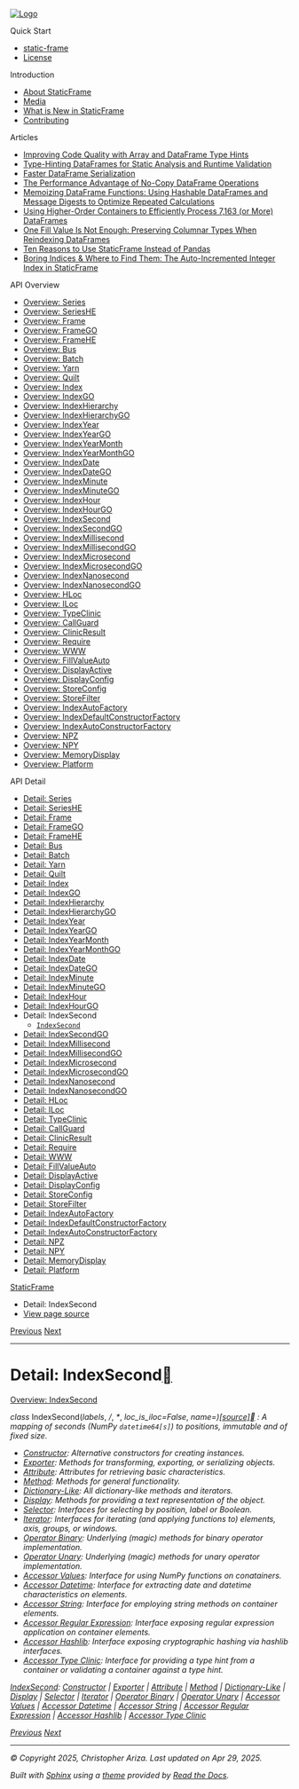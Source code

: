 [![Logo](../_static/sf-logo-web_icon-small.png)](../index.html)

Quick Start

* [static-frame](../readme.html)
* [License](../license.html)

Introduction

* [About StaticFrame](../intro.html)
* [Media](../intro.html#media)
* [What is New in StaticFrame](../new.html)
* [Contributing](../contributing.html)

Articles

* [Improving Code Quality with Array and DataFrame Type Hints](../articles/guard.html)
* [Type-Hinting DataFrames for Static Analysis and Runtime Validation](../articles/ftyping.html)
* [Faster DataFrame Serialization](../articles/serialize.html)
* [The Performance Advantage of No-Copy DataFrame Operations](../articles/no_copy.html)
* [Memoizing DataFrame Functions: Using Hashable DataFrames and Message Digests to Optimize Repeated Calculations](../articles/hash.html)
* [Using Higher-Order Containers to Efficiently Process 7,163 (or More) DataFrames](../articles/uhoc.html)
* [One Fill Value Is Not Enough: Preserving Columnar Types When Reindexing DataFrames](../articles/fill_value.html)
* [Ten Reasons to Use StaticFrame Instead of Pandas](../articles/upgrade.html)
* [Boring Indices & Where to Find Them: The Auto-Incremented Integer Index in StaticFrame](../articles/aiii.html)

API Overview

* [Overview: Series](../api_overview/series.html)
* [Overview: SeriesHE](../api_overview/series_he.html)
* [Overview: Frame](../api_overview/frame.html)
* [Overview: FrameGO](../api_overview/frame_go.html)
* [Overview: FrameHE](../api_overview/frame_he.html)
* [Overview: Bus](../api_overview/bus.html)
* [Overview: Batch](../api_overview/batch.html)
* [Overview: Yarn](../api_overview/yarn.html)
* [Overview: Quilt](../api_overview/quilt.html)
* [Overview: Index](../api_overview/index.html)
* [Overview: IndexGO](../api_overview/index_go.html)
* [Overview: IndexHierarchy](../api_overview/index_hierarchy.html)
* [Overview: IndexHierarchyGO](../api_overview/index_hierarchy_go.html)
* [Overview: IndexYear](../api_overview/index_year.html)
* [Overview: IndexYearGO](../api_overview/index_year_go.html)
* [Overview: IndexYearMonth](../api_overview/index_year_month.html)
* [Overview: IndexYearMonthGO](../api_overview/index_year_month_go.html)
* [Overview: IndexDate](../api_overview/index_date.html)
* [Overview: IndexDateGO](../api_overview/index_date_go.html)
* [Overview: IndexMinute](../api_overview/index_minute.html)
* [Overview: IndexMinuteGO](../api_overview/index_minute_go.html)
* [Overview: IndexHour](../api_overview/index_hour.html)
* [Overview: IndexHourGO](../api_overview/index_hour_go.html)
* [Overview: IndexSecond](../api_overview/index_second.html)
* [Overview: IndexSecondGO](../api_overview/index_second_go.html)
* [Overview: IndexMillisecond](../api_overview/index_millisecond.html)
* [Overview: IndexMillisecondGO](../api_overview/index_millisecond_go.html)
* [Overview: IndexMicrosecond](../api_overview/index_microsecond.html)
* [Overview: IndexMicrosecondGO](../api_overview/index_microsecond_go.html)
* [Overview: IndexNanosecond](../api_overview/index_nanosecond.html)
* [Overview: IndexNanosecondGO](../api_overview/index_nanosecond_go.html)
* [Overview: HLoc](../api_overview/hloc.html)
* [Overview: ILoc](../api_overview/iloc.html)
* [Overview: TypeClinic](../api_overview/type_clinic.html)
* [Overview: CallGuard](../api_overview/call_guard.html)
* [Overview: ClinicResult](../api_overview/clinic_result.html)
* [Overview: Require](../api_overview/require.html)
* [Overview: WWW](../api_overview/www.html)
* [Overview: FillValueAuto](../api_overview/fill_value_auto.html)
* [Overview: DisplayActive](../api_overview/display_active.html)
* [Overview: DisplayConfig](../api_overview/display_config.html)
* [Overview: StoreConfig](../api_overview/store_config.html)
* [Overview: StoreFilter](../api_overview/store_filter.html)
* [Overview: IndexAutoFactory](../api_overview/index_auto_factory.html)
* [Overview: IndexDefaultConstructorFactory](../api_overview/index_default_constructor_factory.html)
* [Overview: IndexAutoConstructorFactory](../api_overview/index_auto_constructor_factory.html)
* [Overview: NPZ](../api_overview/npz.html)
* [Overview: NPY](../api_overview/npy.html)
* [Overview: MemoryDisplay](../api_overview/memory_display.html)
* [Overview: Platform](../api_overview/platform.html)

API Detail

* [Detail: Series](series.html)
* [Detail: SeriesHE](series_he.html)
* [Detail: Frame](frame.html)
* [Detail: FrameGO](frame_go.html)
* [Detail: FrameHE](frame_he.html)
* [Detail: Bus](bus.html)
* [Detail: Batch](batch.html)
* [Detail: Yarn](yarn.html)
* [Detail: Quilt](quilt.html)
* [Detail: Index](index.html)
* [Detail: IndexGO](index_go.html)
* [Detail: IndexHierarchy](index_hierarchy.html)
* [Detail: IndexHierarchyGO](index_hierarchy_go.html)
* [Detail: IndexYear](index_year.html)
* [Detail: IndexYearGO](index_year_go.html)
* [Detail: IndexYearMonth](index_year_month.html)
* [Detail: IndexYearMonthGO](index_year_month_go.html)
* [Detail: IndexDate](index_date.html)
* [Detail: IndexDateGO](index_date_go.html)
* [Detail: IndexMinute](index_minute.html)
* [Detail: IndexMinuteGO](index_minute_go.html)
* [Detail: IndexHour](index_hour.html)
* [Detail: IndexHourGO](index_hour_go.html)
* Detail: IndexSecond
  + [`IndexSecond`](#static_frame.IndexSecond)
* [Detail: IndexSecondGO](index_second_go.html)
* [Detail: IndexMillisecond](index_millisecond.html)
* [Detail: IndexMillisecondGO](index_millisecond_go.html)
* [Detail: IndexMicrosecond](index_microsecond.html)
* [Detail: IndexMicrosecondGO](index_microsecond_go.html)
* [Detail: IndexNanosecond](index_nanosecond.html)
* [Detail: IndexNanosecondGO](index_nanosecond_go.html)
* [Detail: HLoc](hloc.html)
* [Detail: ILoc](iloc.html)
* [Detail: TypeClinic](type_clinic.html)
* [Detail: CallGuard](call_guard.html)
* [Detail: ClinicResult](clinic_result.html)
* [Detail: Require](require.html)
* [Detail: WWW](www.html)
* [Detail: FillValueAuto](fill_value_auto.html)
* [Detail: DisplayActive](display_active.html)
* [Detail: DisplayConfig](display_config.html)
* [Detail: StoreConfig](store_config.html)
* [Detail: StoreFilter](store_filter.html)
* [Detail: IndexAutoFactory](index_auto_factory.html)
* [Detail: IndexDefaultConstructorFactory](index_default_constructor_factory.html)
* [Detail: IndexAutoConstructorFactory](index_auto_constructor_factory.html)
* [Detail: NPZ](npz.html)
* [Detail: NPY](npy.html)
* [Detail: MemoryDisplay](memory_display.html)
* [Detail: Platform](platform.html)

[StaticFrame](../index.html)

* Detail: IndexSecond
* [View page source](../_sources/api_detail/index_second.rst.txt)

[Previous](index_hour_go.html "Detail: IndexHourGO")
[Next](index_second_go.html "Detail: IndexSecondGO")

---

# Detail: IndexSecond[](#detail-indexsecond "Link to this heading")

[Overview: IndexSecond](../api_overview/index_second.html#api-overview-indexsecond)

*class* IndexSecond(*labels*, */*, *\**, *loc\_is\_iloc=False*, *name=<object object>*)[[source]](../_modules/static_frame/core/index_datetime.html#IndexSecond)[](#static_frame.IndexSecond "Link to this definition")
:   A mapping of seconds (NumPy `datetime64[s]`) to positions, immutable and of fixed size.

* [Constructor](index_second-constructor.html#api-detail-indexsecond-constructor): Alternative constructors for creating instances.
* [Exporter](index_second-exporter.html#api-detail-indexsecond-exporter): Methods for transforming, exporting, or serializing objects.
* [Attribute](index_second-attribute.html#api-detail-indexsecond-attribute): Attributes for retrieving basic characteristics.
* [Method](index_second-method.html#api-detail-indexsecond-method): Methods for general functionality.
* [Dictionary-Like](index_second-dictionary_like.html#api-detail-indexsecond-dictionary-like): All dictionary-like methods and iterators.
* [Display](index_second-display.html#api-detail-indexsecond-display): Methods for providing a text representation of the object.
* [Selector](index_second-selector.html#api-detail-indexsecond-selector): Interfaces for selecting by position, label or Boolean.
* [Iterator](index_second-iterator.html#api-detail-indexsecond-iterator): Interfaces for iterating (and applying functions to) elements, axis, groups, or windows.
* [Operator Binary](index_second-operator_binary.html#api-detail-indexsecond-operator-binary): Underlying (magic) methods for binary operator implementation.
* [Operator Unary](index_second-operator_unary.html#api-detail-indexsecond-operator-unary): Underlying (magic) methods for unary operator implementation.
* [Accessor Values](index_second-accessor_values.html#api-detail-indexsecond-accessor-values): Interface for using NumPy functions on conatainers.
* [Accessor Datetime](index_second-accessor_datetime.html#api-detail-indexsecond-accessor-datetime): Interface for extracting date and datetime characteristics on elements.
* [Accessor String](index_second-accessor_string.html#api-detail-indexsecond-accessor-string): Interface for employing string methods on container elements.
* [Accessor Regular Expression](index_second-accessor_regular_expression.html#api-detail-indexsecond-accessor-regular-expression): Interface exposing regular expression application on container elements.
* [Accessor Hashlib](index_second-accessor_hashlib.html#api-detail-indexsecond-accessor-hashlib): Interface exposing cryptographic hashing via hashlib interfaces.
* [Accessor Type Clinic](index_second-accessor_type_clinic.html#api-detail-indexsecond-accessor-type-clinic): Interface for providing a type hint from a container or validating a container against a type hint.

[IndexSecond](#api-detail-indexsecond): [Constructor](index_second-constructor.html#api-detail-indexsecond-constructor) | [Exporter](index_second-exporter.html#api-detail-indexsecond-exporter) | [Attribute](index_second-attribute.html#api-detail-indexsecond-attribute) | [Method](index_second-method.html#api-detail-indexsecond-method) | [Dictionary-Like](index_second-dictionary_like.html#api-detail-indexsecond-dictionary-like) | [Display](index_second-display.html#api-detail-indexsecond-display) | [Selector](index_second-selector.html#api-detail-indexsecond-selector) | [Iterator](index_second-iterator.html#api-detail-indexsecond-iterator) | [Operator Binary](index_second-operator_binary.html#api-detail-indexsecond-operator-binary) | [Operator Unary](index_second-operator_unary.html#api-detail-indexsecond-operator-unary) | [Accessor Values](index_second-accessor_values.html#api-detail-indexsecond-accessor-values) | [Accessor Datetime](index_second-accessor_datetime.html#api-detail-indexsecond-accessor-datetime) | [Accessor String](index_second-accessor_string.html#api-detail-indexsecond-accessor-string) | [Accessor Regular Expression](index_second-accessor_regular_expression.html#api-detail-indexsecond-accessor-regular-expression) | [Accessor Hashlib](index_second-accessor_hashlib.html#api-detail-indexsecond-accessor-hashlib) | [Accessor Type Clinic](index_second-accessor_type_clinic.html#api-detail-indexsecond-accessor-type-clinic)

[Previous](index_hour_go.html "Detail: IndexHourGO")
[Next](index_second_go.html "Detail: IndexSecondGO")

---

© Copyright 2025, Christopher Ariza.
Last updated on Apr 29, 2025.

Built with [Sphinx](https://www.sphinx-doc.org/) using a
[theme](https://github.com/readthedocs/sphinx_rtd_theme)
provided by [Read the Docs](https://readthedocs.org).